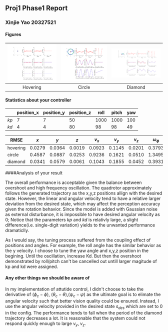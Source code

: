 ## Proj1 Phase1 Report

### Xinjie Yao 20327521

#### Figures 

| <img src="./hovering.png" width="220"> | <img src="./circle.png" width="220"> | <img src="./diamond.png" width="220"> |
| :------------------------------------: | :----------------------------------: | :-----------------------------------: |
|                Hovering                |                Circle                |                Diamond                |

#### Statistics about your controller

|      | position_x | position_y | position_z | roll | pitch | yaw  |
| ---- | ---------- | ---------- | ---------- | ---- | ----- | ---- |
| $kp$ | 7          | 7          | 50         | 1000 | 1000  | 100  |
| $kd$ | 4          | 4          | 80         | 98   | 98    | 49   |

| RMSE     | $x$    | $y$    | $z$    | $v_x$  | $v_y$  | $v_z$  | $\omega_\phi$ | $\omega_\theta$ | $\omega_\psi$ |
| -------- | ------ | ------ | ------ | ------ | ------ | ------ | ------------- | --------------- | ------------- |
| hovering | 0.0279 | 0.0364 | 0.0019 | 0.0923 | 0.1145 | 0.0201 | 0.3793        | 0.3768          | 0.1390        |
| circle   | 0.4587 | 0.0887 | 0.0253 | 0.9236 | 0.1621 | 0.0510 | 1.3495        | 1.2493          | 0.3570        |
| diamond  | 0.0341 | 0.0579 | 0.0061 | 0.1043 | 0.1855 | 0.0452 | 0.3931        | 0.5109          | 0.6228        |

####Analysis of your result

The overall performance is acceptable given the balance between overshoot and high frequency oscillation. The quadrotor approximately follows the generated trajectory as the x,y,z positions allign with the desired state. However, the linear and angular velocity tend to have a relative larger deviation from the desired state, which may affect the perception accuracy given the rotation behavior. Since the model is added with Gaussian noise as external disturbance, it is impossible to have desired angular velocity as 0; Notice that the parameters $kp$ and $kd$ is relativly large, a slight difference(i.e. single-digit variation) yields to the unwanted performance dramaticlly.

As I would say, the tuning process suffered from the coupling effect of positions and angles. For example, the roll angle has the similar behavior as the y velocity. I choose to tune the yaw angle and x,y,z position in the begining. Until the oscillation, increase Kd. But then the overshoot demonstrated by roll/pitch can't be cancelled out untill larger magitude of kp and kd were assigned. 

#### Any other things we should be aware of

In my implementation of attutide control, I didn't choose to take the derivative of $(\phi_c-\phi)$, $(\theta_c-\theta)$,$(\psi_c-\psi)$ as the ultimate goal is to elimate the angular velocity such that better  vision quality could be ensured. Instead, I use the angular velocity provided in the desired state $s_{des}$ which are set to 0 in the config. The performance tends to fall when the period of the diamond trajectory decreases a lot. It is reasonable that the system could not respond quickly enough to large $v_y$, $v_z$. 

